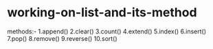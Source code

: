 # working-on-list-and-its-method
methods:-
1.append()
2.clear()
3.count()
4.extend()
5.index()
6.insert()
7.pop()
8.remove()
9.reverse()
10.sort()
